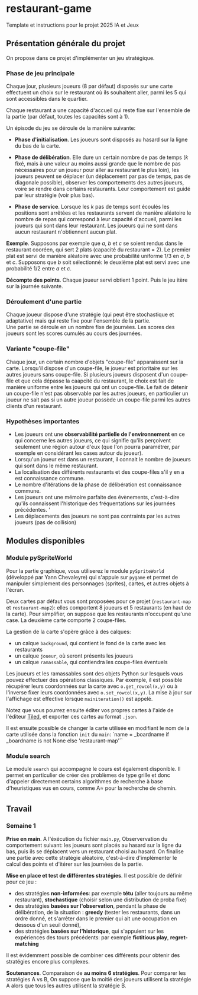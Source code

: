 # restaurant-game
Template et instructions pour le projet 2025 IA et Jeux

## Présentation générale du projet

On propose dans ce projet d'implémenter un jeu stratégique. 

### Phase de jeu principale
Chaque jour, plusieurs joueurs (8 par défaut) disposés sur une carte effectuent un choix sur le restaurant où ils souhaitent aller, parmi les 5 qui sont accessibles dans le quartier. 


Chaque restaurant a une capacité d'accueil qui reste fixe sur l'ensemble de la partie (par défaut, toutes les capacités sont à 1). 

Un épisode du jeu se déroule de la manière suivante: 

* **Phase d'initialisation**. Les joueurs sont disposés au hasard sur la ligne du bas de la carte. 

* **Phase de délibération**. Elle dure un certain nombre de pas de temps ($k$ fixé, mais à une valeur au moins aussi grande que le nombre de pas nécessaires pour un joueur pour aller au restaurant le plus loin), les joueurs peuvent se déplacer (un déplacement par pas de temps, pas de diagonale possible), observer les comportements des autres joueurs, voire se rendre dans certains restaurants. Leur comportement est guidé par leur stratégie (voir plus bas). 

* **Phase de service**. Lorsque les $k$ pas de temps sont écoulés les positions sont arrêtées et les restaurants servent de manière aléatoire le nombre de repas qui correspond à leur capacité d'accueil, parmi les joueurs qui sont dans leur restaurant. Les joueurs qui ne sont dans aucun restaurant n'obtiennent aucun plat. 

**Exemple**. Supposons par exemple que $a$, $b$ et $c$ se soient rendus dans le restaurant cooréen, qui sert 2 plats (capacité du restaurant = 2). Le premier plat est servi de manière aléatoire avec une probabilité uniforme 1/3 en $a$, $b$ et $c$. Supposons que $b$ soit sélectionné: le deuxième plat est servi avec une probabilité 1/2 entre $a$ et $c$. 

**Décompte des points**. Chaque joueur servi obtient 1 point. Puis le jeu itère sur la journée suivante. 


### Déroulement d'une partie 
Chaque joueur dispose d'une stratégie (qui peut être stochastique et adaptative) mais qui reste fixe pour l'ensemble de la partie.  
Une partie se déroule en un nombre fixe de journées. Les scores des joueurs sont les scores cumulés au cours des journées. 

### Variante "coupe-file" 

Chaque jour, un certain nombre d'objets "coupe-file" apparaissent sur la carte. Lorsqu'il dispose d'un coupe-file, le joueur est prioritaire sur les autres joueurs sans coupe-file. Si plusieurs joueurs disposent d'un coupe-file et que cela dépasse la caapcité du restaurant, le choix est fait de manière uniforme entre les joueurs qui ont un coupe-file. 
Le fait de détenir un coupe-file n'est pas observable par les autres joueurs, en particulier un joueur ne sait pas si un autre joueur possède un coupe-file parmi les autres clients d'un restaurant. 


### Hypothèses importantes 
* Les joueurs ont une **observabilité partielle de l'environnement** en ce qui concerne les autres joueurs, ce qui signifie qu'ils perçoivent seulement une région autour d'eux (que l'on pourra paramétrer, par exemple en considérant les cases autour du joueur). 
* Lorsqu'un joueur est dans un restaurant, il connait le nombre de joueurs qui sont dans le même restaurant. 
* La localisation des différents restaurants et des coupe-files s'il y en a est connaissance commune.   
* Le nombre d'itérations de la phase de délibération est connaissance commune. 
* Les joueurs ont une mémoire parfaite des évènements, c'est-à-dire qu'ils connaissent l'historique des fréquentations sur les journées précédentes.  '
* Les déplacements des joueurs ne sont pas contraints par les autres joueurs (pas de collision)




## Modules disponibles

### Module pySpriteWorld

Pour la partie graphique, vous utiliserez le module `pySpriteWorld` (développé par Yann Chevaleyre) qui s'appuie sur `pygame` et permet de manipuler simplement des personnages (sprites), cartes, et autres objets à l'écran.

Deux cartes par défaut vous sont proposées pour ce projet (`restaurant-map` et `restaurant-map2`): elles comportent 8 joueurs et 5 restaurants (en haut de la carte). Pour simplifier, on suppose que les restaurants n'occupent qu'une case. La deuxième carte comporte 2 coupe-files. 

La gestion de la carte s'opère grâce à des calques:
* un calque `background`, qui contient le fond de la carte avec les restaurants
* un calque `joueur`, où seront présents les joueurs
* un calque `ramassable`, qui contiendra les coupe-files éventuels


Les joueurs et les ramassables sont des objets Python sur lesquels vous pouvez effectuer des opérations classiques.
Par exemple, il est possible récupérer leurs coordonnées sur la carte avec `o.get_rowcol(x,y)` ou à l'inverse fixer leurs coordonnées avec `o.set_rowcol(x,y)`.
La mise à jour sur l'affichage est effective lorsque `mainiteration()` est appelé.


Notez que vous pourrez ensuite éditer vos propres cartes à l'aide de l'éditeur [Tiled](https://www.mapeditor.org/), et exporter ces cartes au format `.json`. 

Il est ensuite possible de changer la carte utilisée en modifiant le nom de la carte utilisée dans la fonction `init` du `main`:
`name = _boardname if _boardname is not None else 'restaurant-map'``

### Module search

Le module `search` qui accompagne le cours est également disponible. Il permet en particulier de créer des problèmes de type grille et donc d'appeler directement certains algorithmes de recherche à base d'heuristiques vus en cours, comme A:star: pour la recherche de chemin.

## Travail 

### Semaine 1
**Prise en main**. A l'éxécution du fichier `main.py`, Observervation du comportement suivant: les joueurs sont placés au hasard sur la ligne du bas, puis ils se déplacent vers un restaurant choisi au hasard. On finalise une partie avec cette stratégie aléatoire, c'est-à-dire d'implémenter le calcul des points et d'itérer sur les journées de la partie.

**Mise en place et test de différentes stratégies**. Il est possible de définir pour ce jeu : 
* des stratégies **non-informées**: par exemple **tétu** (aller toujours au même restaurant), **stochastique** (choisir selon une distribution de proba fixe)
* des stratégies **basées sur l'observation**, pendant la phase de délibération, de la situation : **greedy** (tester les restaurants, dans un ordre donné, et s'arrêter dans le premier qui ait une occupation en dessous d'un seuil donné),
* des stratégies **basées sur l'historique**, qui s'appuient sur les expériences des tours précédents: par exemple **fictitious play**, **regret-matching**

Il est évidemment possible de combiner ces différents pour obtenir des stratégies encore plus complexes. 

**Soutenances**. Comparaison de **au moins 6 stratégies**. Pour comparer les stratégies A vs B, On suppose que la moitié des joueurs utilisent la stratégie A alors que tous les autres utilisent la stratégie B.

